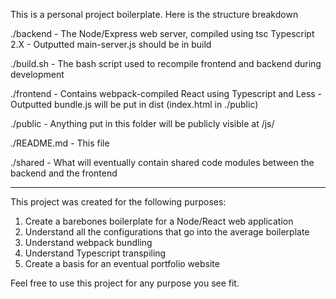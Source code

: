 This is a personal project boilerplate. Here is the structure breakdown

./backend
    - The Node/Express web server, compiled using tsc Typescript 2.X
    - Outputted main-server.js should be in build

./build.sh
    - The bash script used to recompile frontend and backend during development

./frontend
    - Contains webpack-compiled React using Typescript and Less
    - Outputted bundle.js will be put in dist (index.html in ./public)

./public
    - Anything put in this folder will be publicly visible at /js/

./README.md
    - This file

./shared
    - What will eventually contain shared code modules between
      the backend and the frontend

-----

This project was created for the following purposes:

1) Create a barebones boilerplate for a Node/React web application
2) Understand all the configurations that go into the average boilerplate
3) Understand webpack bundling
4) Understand Typescript transpiling
5) Create a basis for an eventual portfolio website

Feel free to use this project for any purpose you see fit.

